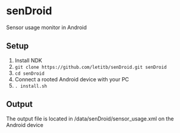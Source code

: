 # senDroid
Sensor usage monitor in Android

## Setup
1. Install NDK
2. `git clone https://github.com/letitb/senDroid.git senDroid`
3. `cd senDroid`
4. Connect a rooted Android device with your PC
5. `. install.sh`

## Output
The output file is located in /data/senDroid/sensor_usage.xml on the Android device
